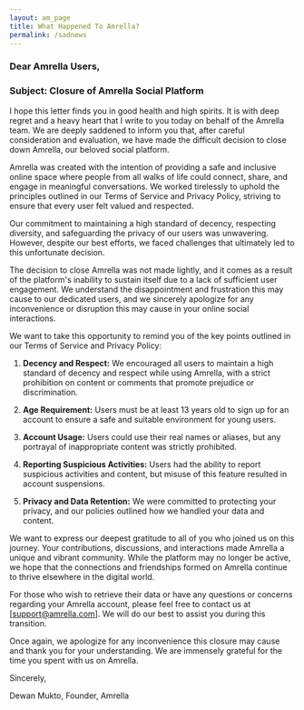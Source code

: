 ```yaml
---
layout: am_page
title: What Happened To Amrella?
permalink: /sadnews
---
```


### Dear Amrella Users,

### Subject: Closure of Amrella Social Platform

I hope this letter finds you in good health and high spirits. It is with deep regret and a heavy heart that I write to you today on behalf of the Amrella team. We are deeply saddened to inform you that, after careful consideration and evaluation, we have made the difficult decision to close down Amrella, our beloved social platform.

Amrella was created with the intention of providing a safe and inclusive online space where people from all walks of life could connect, share, and engage in meaningful conversations. We worked tirelessly to uphold the principles outlined in our Terms of Service and Privacy Policy, striving to ensure that every user felt valued and respected.

Our commitment to maintaining a high standard of decency, respecting diversity, and safeguarding the privacy of our users was unwavering. However, despite our best efforts, we faced challenges that ultimately led to this unfortunate decision.

The decision to close Amrella was not made lightly, and it comes as a result of the platform's inability to sustain itself due to a lack of sufficient user engagement. We understand the disappointment and frustration this may cause to our dedicated users, and we sincerely apologize for any inconvenience or disruption this may cause in your online social interactions.

We want to take this opportunity to remind you of the key points outlined in our Terms of Service and Privacy Policy:

1.  **Decency and Respect:** We encouraged all users to maintain a high standard of decency and respect while using Amrella, with a strict prohibition on content or comments that promote prejudice or discrimination.

2.  **Age Requirement:** Users must be at least 13 years old to sign up for an account to ensure a safe and suitable environment for young users.

3.  **Account Usage:** Users could use their real names or aliases, but any portrayal of inappropriate content was strictly prohibited.

4.  **Reporting Suspicious Activities:** Users had the ability to report suspicious activities and content, but misuse of this feature resulted in account suspensions.

5.  **Privacy and Data Retention:** We were committed to protecting your privacy, and our policies outlined how we handled your data and content.

We want to express our deepest gratitude to all of you who joined us on this journey. Your contributions, discussions, and interactions made Amrella a unique and vibrant community. While the platform may no longer be active, we hope that the connections and friendships formed on Amrella continue to thrive elsewhere in the digital world.

For those who wish to retrieve their data or have any questions or concerns regarding your Amrella account, please feel free to contact us at [<support@amrella.com>]. We will do our best to assist you during this transition.

Once again, we apologize for any inconvenience this closure may cause and thank you for your understanding. We are immensely grateful for the time you spent with us on Amrella.

Sincerely,

Dewan Mukto, Founder, Amrella
